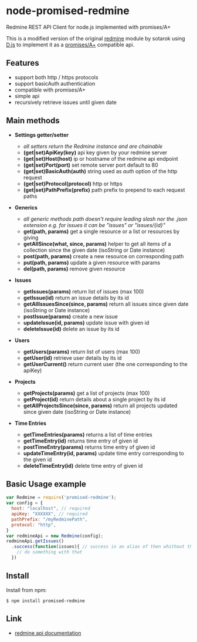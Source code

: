 node-promised-redmine
===============

Redmine REST API Client for node.js implemented with promises/A+

This is a modified version of the original [redmine](https://github.com/sotarok/node-redmine) module by sotarok  using [D.js](https://github.com/malko/D.js) to implement it as a [promises/A+](http://promises-aplus.github.io/promises-spec/) compatible api.


Features
---------
* support both http / https protocols
* support basicAuth authentication
* compatible with promises/A+
* simple api
* recursively retrieve issues until given date

Main methods
------------
- **Settings getter/setter**
  - _all setters return the Redmine instance and are chainable_
  - **(get|set)ApiKey(key)** api key given by your redmine server
  - **(get|set)Host(host)** ip or hostname of the redmine api endpoint
  - **(get|set)Port(port)** set remote server port default to 80
  - **(get|set)BasicAuth(auth)** string used as *auth* option of the http request
  - **(get|set)Protocol(protocol)** http or https
  - **(get|set)PathPrefix(prefix)** path prefix to prepend to each request paths


- **Generics**
  - _all generic methods path doesn't require leading slash nor the .json extension e.g. for issues it can be "issues" or "issues/{id}"_
  - **get(path, params)** get a single resource or a list or resources by giving
  - **getAllSince(what, since, params)** helper to get all items of a collection since the given date (isoString or Date instance)
  - **post(path, params)** create a new resource on corresponding path
  -  **put(path, params)** update a given resource with params
  -  **del(path, params)** remove given resource


- **Issues**
  - **getIssues(params)** return list of issues (max 100)
  - **getIssue(id)** return an issue details by its id
  - **getAllIssuesSince(since, params)** return all issues since given date (isoString or Date instance)
  - **postIssue(params)** create a new issue
  - **updateIssue(id, params)** update issue with given id
  - **deleteIssue(id)** delete an issue by its id
- **Users**
  - **getUsers(params)** return list of users (max 100)
  - **getUser(id)** retrieve user details by its id
  - **getUserCurrent()** return current user (the one corresponding to the apiKey)
- **Projects**
  - **getProjects(params)** get a list of projects (max 100)
  - **getProject(id)** return details about a single project by its id
  - **getAllProjectsSince(since, params)** return all projects updated since given date (isoString or Date instance)
- **Time Entries**
  - **getTimeEntries(params)** returns a list of time entries
  - **getTimeEntry(id)** returns time entry of given id
  - **postTimeEntry(params)** returns time entry of given id
  - **updateTimeEntry(id, params)** update time entry corresponding to the given id
  - **deleteTimeEntry(id)** delete time entry of given id


Basic Usage example
-------------------
```javascript
var Redmine = require('promised-redmine');
var config = {
  host: "localhost", // required
  apiKey: "XXXXXX", // required
  pathPrefix: "/myRedminePath",
  protocol: "http",
}
var redmineApi = new Redmine(config);
redmineApi.getIssues()
  .success(function(issues){ // success is an alias of then whithout the promise rejection management in D.js the underlying promise library
    // do something with that
  })
```

Install
---------

Install from npm:

    $ npm install promised-redmine


Link
------

* [redmine api documentation](http://www.redmine.org/projects/redmine/wiki/Rest_api)
